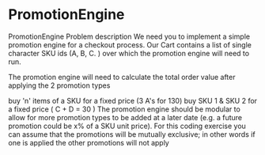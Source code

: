 # PromotionEngine
PromotionEngine
Problem description
We need you to implement a simple promotion engine for a checkout process. Our Cart contains a list of single character SKU ids (A, B, C. ) over which the promotion engine will need to run.

The promotion engine will need to calculate the total order value after applying the 2 promotion types

buy 'n' items of a SKU for a fixed price (3 A's for 130)
buy SKU 1 & SKU 2 for a fixed price ( C + D = 30 )
The promotion engine should be modular to allow for more promotion types to be added at a later date (e.g. a future promotion could be x% of a SKU unit price). For this coding exercise you can assume that the promotions will be mutually exclusive; in other words if one is applied the other promotions will not apply
